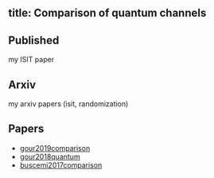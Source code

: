 title: Comparison of quantum channels
---
## Published

my ISIT paper

## Arxiv

my arxiv papers (isit, randomization)

## Papers

* [gour2019comparison](gour2019comparison)
* [gour2018quantum](gour2018quantum)
* [buscemi2017comparison](buscemi2017comparison)
